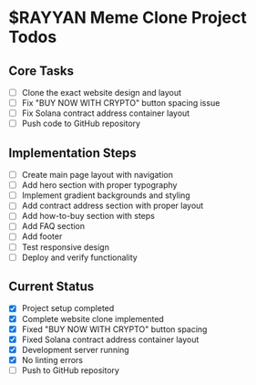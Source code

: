 # $RAYYAN Meme Clone Project Todos

## Core Tasks
- [ ] Clone the exact website design and layout
- [ ] Fix "BUY NOW WITH CRYPTO" button spacing issue
- [ ] Fix Solana contract address container layout
- [ ] Push code to GitHub repository

## Implementation Steps
- [ ] Create main page layout with navigation
- [ ] Add hero section with proper typography
- [ ] Implement gradient backgrounds and styling
- [ ] Add contract address section with proper layout
- [ ] Add how-to-buy section with steps
- [ ] Add FAQ section
- [ ] Add footer
- [ ] Test responsive design
- [ ] Deploy and verify functionality

## Current Status
- [x] Project setup completed
- [x] Complete website clone implemented
- [x] Fixed "BUY NOW WITH CRYPTO" button spacing
- [x] Fixed Solana contract address container layout
- [x] Development server running
- [x] No linting errors
- [ ] Push to GitHub repository
